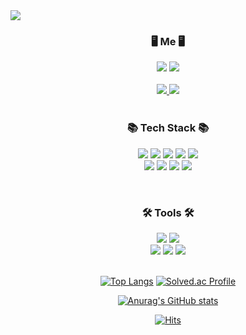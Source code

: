 <img src="https://capsule-render.vercel.app/api?type=waving&color=gradient&customColorList=19&height=300&section=header&text=Woojin's%20GitHub%20Profile&fontSize=50" />
<div align="center">
   <div align="center"><h3>🖥️ Me 🖥️</h3></div>
<a href="https://www.notion.so/woo-jin/73e83b36875e4d08b135e4ef68208b5b"><img src="https://img.shields.io/badge/Portfolio-000000?style=for-the-badge&logo=Notion&logoColor=white"/></a>
<a href="https://www.notion.so/woo-jin/Tech-BLOG-a7505382eced410a8b41b3d477a12c8d"><img src="https://img.shields.io/badge/TechBLOG-ffffff?style=for-the-badge&logo=Notion&logoColor=black"/>
</div>
<br>
<div align="center">
<img src="https://img.shields.io/badge/jwjley@naver.com-03C75A?style=flat-square&logo=Gmail&logoColor=white"/>
<a href="https://jwjley.tistory.com/" target="_blank"><img src="https://img.shields.io/badge/Tistory-000000?style=flat-square&logo=Tistory&logoColor=white"/></a></div><br>
  
<div align="center"><h3>📚 Tech Stack 📚</h3></div>
<div align="center">
   <img src="https://img.shields.io/badge/Java-007396?style=flat-square&logo=Java&logoColor=white">
   <img src="https://img.shields.io/badge/Three.js-000000?style=flat-square&logo=Three.js&logoColor=white"/>
   <img src="https://img.shields.io/badge/Javascript-F7DF1E?style=flat-square&logo=javascript&logoColor=white"/>
   <img src="https://img.shields.io/badge/css-1572B6?style=flat-square&logo=css3&logoColor=white">
   <img src="https://img.shields.io/badge/html-E34F26?style=flat-square&logo=html5&logoColor=white">

</div>

<div align="center"> 
   <img src="https://img.shields.io/badge/Spring-6DB33F?style=flat-square&logo=Spring&logoColor=white">
   <img src="https://img.shields.io/badge/SpringBoot-6DB33F?style=flat-square&logo=SpringBoot&logoColor=white">
   <img src="https://img.shields.io/badge/Mysql-4479A1?style=flat-square&logo=Mysql&logoColor=white">
   <img src="https://img.shields.io/badge/PostgreSQL-4169E1?style=flat-square&logo=PostgreSQL&logoColor=white">
<div>
<p>
<br>
<div align="center"><h3>🛠 Tools 🛠</h3></div>
<div align="center">
   <img src="https://img.shields.io/badge/Eclipse IDE-2C2255?style=flat-square&logo=eclipseide&logoColor=white"/>
   <img src="https://img.shields.io/badge/Github-181717?style=flat-square&logo=github&logoColor=white"/>
  <br>
   <img src="https://img.shields.io/badge/QGIS-589632?style=flat-square&logo=QGIS&logoColor=white"/>
   <img src="https://img.shields.io/badge/Intellij-FF6737?style=flat-square&logo=intellijidea&logoColor=white"/>
   <img src="https://img.shields.io/badge/Visual Studio Code-007ACC?style=flat-square&logo=visualstudiocode&logoColor=white"/>
</div>
<br>

[![Top Langs](https://github-readme-stats.vercel.app/api/top-langs/?username=woojin0906&layout=compact)](https://github.com/woojin0906/github-readme-stats) [![Solved.ac Profile](http://mazassumnida.wtf/api/v2/generate_badge?boj=quter)](https://solved.ac/quter/)

[![Anurag's GitHub stats](https://github-readme-stats.vercel.app/api?username=woojin0906&theme=dark)](https://github.com/anuraghazra/github-readme-stats) 

[![Hits](https://hits.seeyoufarm.com/api/count/incr/badge.svg?url=https%3A%2F%2Fgithub.com%2Fwoojin0906&count_bg=%23C0D4FA&title_bg=%23555555&icon=&icon_color=%23E7E7E7&title=hits&edge_flat=false)](https://hits.seeyoufarm.com)
